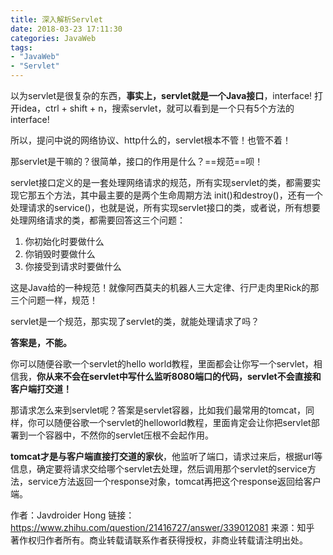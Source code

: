 ```yaml
---
title: 深入解析Servlet
date: 2018-03-23 17:11:30
categories: JavaWeb
tags:
- "JavaWeb"
- "Servlet"
---
```

以为servlet是很复杂的东西，**事实上，servlet就是一个Java接口**，interface! 打开idea，ctrl + shift + n，搜索servlet，就可以看到是一个只有5个方法的interface!  

所以，提问中说的网络协议、http什么的，servlet根本不管！也管不着！ 

那servlet是干嘛的？很简单，接口的作用是什么？==规范==呗！

servlet接口定义的是一套处理网络请求的规范，所有实现servlet的类，都需要实现它那五个方法，其中最主要的是两个生命周期方法 init()和destroy()，还有一个处理请求的service()，也就是说，所有实现servlet接口的类，或者说，所有想要处理网络请求的类，都需要回答这三个问题：
1. 你初始化时要做什么
2. 你销毁时要做什么
3. 你接受到请求时要做什么

这是Java给的一种规范！就像阿西莫夫的机器人三大定律、行尸走肉里Rick的那三个问题一样，规范！  

servlet是一个规范，那实现了servlet的类，就能处理请求了吗？

**答案是，不能。**

你可以随便谷歌一个servlet的hello world教程，里面都会让你写一个servlet，相信我，**你从来不会在servlet中写什么监听8080端口的代码，servlet不会直接和客户端打交道！**  

那请求怎么来到servlet呢？答案是servlet容器，比如我们最常用的tomcat，同样，你可以随便谷歌一个servlet的helloworld教程，里面肯定会让你把servlet部署到一个容器中，不然你的servlet压根不会起作用。  

**tomcat才是与客户端直接打交道的家伙**，他监听了端口，请求过来后，根据url等信息，确定要将请求交给哪个servlet去处理，然后调用那个servlet的service方法，service方法返回一个response对象，tomcat再把这个response返回给客户端。

作者：Javdroider Hong
链接：https://www.zhihu.com/question/21416727/answer/339012081
来源：知乎
著作权归作者所有。商业转载请联系作者获得授权，非商业转载请注明出处。
